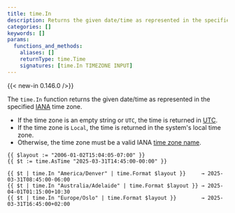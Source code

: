 ```yaml
---
title: time.In
description: Returns the given date/time as represented in the specified IANA time zone.
categories: []
keywords: []
params:
  functions_and_methods:
    aliases: []
    returnType: time.Time
    signatures: [time.In TIMEZONE INPUT]
---
```


{{< new-in 0.146.0 />}}

The `time.In` function returns the given date/time as represented in the specified [IANA](g) time zone.

- If the time zone is an empty string or `UTC`, the time is returned in [UTC](g).
- If the time zone is `Local`, the time is returned in the system's local time zone.
- Otherwise, the time zone must be a valid IANA [time zone name].

[time zone name]: https://en.wikipedia.org/wiki/List_of_tz_database_time_zones#List

```go-html-template
{{ $layout := "2006-01-02T15:04:05-07:00" }}
{{ $t := time.AsTime "2025-03-31T14:45:00-00:00" }}

{{ $t | time.In "America/Denver" | time.Format $layout }}     → 2025-03-31T08:45:00-06:00
{{ $t | time.In "Australia/Adelaide" | time.Format $layout }} → 2025-04-01T01:15:00+10:30
{{ $t | time.In "Europe/Oslo" | time.Format $layout }}        → 2025-03-31T16:45:00+02:00
```

